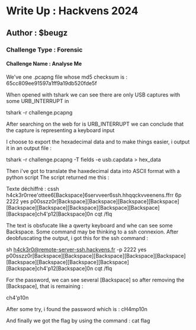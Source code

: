 
# Write Up : Hackvens 2024
## Author : $beugz
### Challenge Type : Forensic
#### Challenge Name : Analyse Me

We've one .pcapng file whose md5 checksum is : 65cc809ee91597a1ff9a19db520fde5f 

When opened with tshark we can see there are only USB captures with some URB_INTERRUPT in 

tshark -r challenge.pcapng

After searching on the web for is URB_INTERRUPT we can conclude that the capture is representing a keyboard input 

I choose to export the hexadecimal data and to make things easier, i output it in an output file : 

tshark -r challenge.pcapng -T fields -e usb.capdata > hex_data

Then i've got to translate the haxedecimal data into ASCII format with a python script
The script returned me this : 

Texte déchiffré :
cssh h4ck3r0rree'ottee6[Backspace]6servveer6ssh.hhqqckvveenens.ffrr 6p 2222
yes
p00sszz0r[Backspace][Backspace][Backspace][Backspace][Backspace][Backspace][Backspace][Backspace][Backspace][Backspace]ch4'p12[Backspace]0n
cqt /flq	

The text is obsfucate like a qwerty keyboard and whe can see some Backspace. Some command may be thinking to a ssh connexion.
After deobfuscating the output, i got this for the ssh command : 

sh h4ck3r0@remote-server-ssh.hackvens.fr -p 2222
yes
p00sszz0r[Backspace][Backspace][Backspace][Backspace][Backspace][Backspace][Backspace][Backspace][Backspace][Backspace]ch4'p12[Backspace]0n
cqt /flq	

For the password, we can see several [Backspace] so after removing the [Backspace], that is remaining : 

ch4'p10n

After some  try, i found the password which is : cH4mp10n

And finally we got the flag by using the command : cat flag
